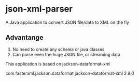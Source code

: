 # json-xml-parser
A Java application to convert JSON file/data to XML on the fly

Advantange
----------
1. No need to create any schema or java classes
2. Can parse even the huge JSON file, or streaming data

This application is based on jackson-dataformat-xml

<dependency>
			<groupId>com.fasterxml.jackson.dataformat</groupId>
			<artifactId>jackson-dataformat-xml</artifactId>
			<version>2.9.0</version>
</dependency>
